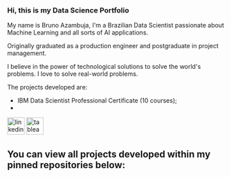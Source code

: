 ### Hi, this is my Data Science Portfolio
My name is Bruno Azambuja, I'm a Brazilian Data Scientist passionate about Machine Learning and all sorts of AI applications.

Originally graduated as a production engineer and postgraduate in project management.

I believe in the power of technological solutions to solve the world's problems. I love to solve real-world problems.


The projects developed are:

- IBM Data Scientist Professional Certificate (10 courses);
- 

[<img src='https://cdn.jsdelivr.net/npm/simple-icons@3.0.1/icons/linkedin.svg' alt='linkedin' height='40'>](https://www.linkedin.com/in/brunoazambuja/)    [<img src='https://cdn.jsdelivr.net/npm/simple-icons@3.0.1/icons/tableau.svg' alt='tableau' height='40'>](https://tabsoft.co/3I8hWTR)  

## You can view all projects developed within my pinned repositories below:
